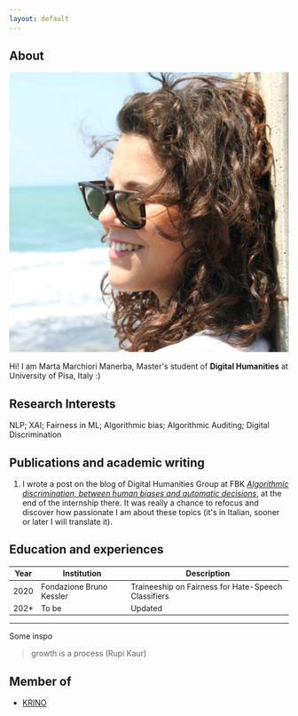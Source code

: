 ```yaml
---
layout: default
---
```


## About

<img class="profile-picture" src="profile_pict.jpg">

Hi! I am Marta Marchiori Manerba, Master's student of **Digital Humanities** at University of Pisa, Italy :)

## Research Interests

NLP; XAI; Fairness in ML; Algorithmic bias; Algorithmic Auditing; Digital Discrimination

## Publications and academic writing 

1. I wrote a post on the blog of Digital Humanities Group at FBK [*Algorithmic discrimination, between human biases and automatic decisions*](https://dh.fbk.eu/2021/02/discriminazioni-algoritmiche-tra-pregiudizi-umani-e-decisioni-automatiche/), at the end of the internship there. It was really a chance to refocus and discover how passionate I am about these topics (it's in Italian, sooner or later I will translate it). 

## Education and experiences

Year | Institution | Description
-----|-------------|------------
2020 | Fondazione Bruno Kessler | Traineeship on Fairness for Hate-Speech Classifiers
202* | To be | Updated

---

Some inspo 

> growth is a process (Rupi Kaur) 

## Member of 

* [KRINO](https://krino.org/)
